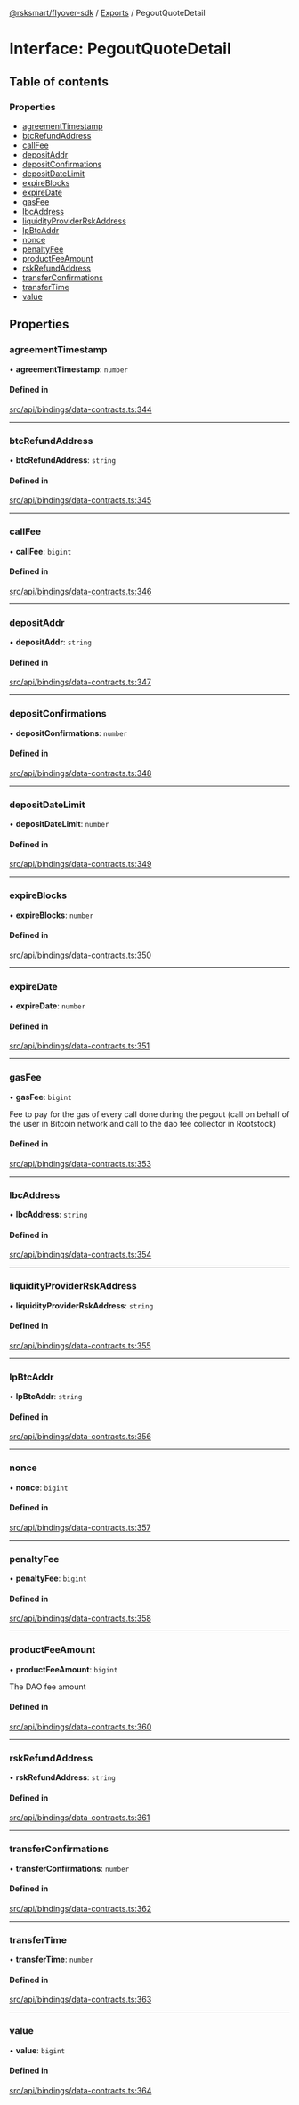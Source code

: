 [@rsksmart/flyover-sdk](../README.md) / [Exports](../modules.md) / PegoutQuoteDetail

# Interface: PegoutQuoteDetail

## Table of contents

### Properties

- [agreementTimestamp](PegoutQuoteDetail.md#agreementtimestamp)
- [btcRefundAddress](PegoutQuoteDetail.md#btcrefundaddress)
- [callFee](PegoutQuoteDetail.md#callfee)
- [depositAddr](PegoutQuoteDetail.md#depositaddr)
- [depositConfirmations](PegoutQuoteDetail.md#depositconfirmations)
- [depositDateLimit](PegoutQuoteDetail.md#depositdatelimit)
- [expireBlocks](PegoutQuoteDetail.md#expireblocks)
- [expireDate](PegoutQuoteDetail.md#expiredate)
- [gasFee](PegoutQuoteDetail.md#gasfee)
- [lbcAddress](PegoutQuoteDetail.md#lbcaddress)
- [liquidityProviderRskAddress](PegoutQuoteDetail.md#liquidityproviderrskaddress)
- [lpBtcAddr](PegoutQuoteDetail.md#lpbtcaddr)
- [nonce](PegoutQuoteDetail.md#nonce)
- [penaltyFee](PegoutQuoteDetail.md#penaltyfee)
- [productFeeAmount](PegoutQuoteDetail.md#productfeeamount)
- [rskRefundAddress](PegoutQuoteDetail.md#rskrefundaddress)
- [transferConfirmations](PegoutQuoteDetail.md#transferconfirmations)
- [transferTime](PegoutQuoteDetail.md#transfertime)
- [value](PegoutQuoteDetail.md#value)

## Properties

### agreementTimestamp

• **agreementTimestamp**: `number`

#### Defined in

[src/api/bindings/data-contracts.ts:344](https://github.com/rsksmart/flyover-sdk/blob/18dbf4f19eeffd80a65cc3f468bbc1f72a91f197/src/api/bindings/data-contracts.ts#L344)

___

### btcRefundAddress

• **btcRefundAddress**: `string`

#### Defined in

[src/api/bindings/data-contracts.ts:345](https://github.com/rsksmart/flyover-sdk/blob/18dbf4f19eeffd80a65cc3f468bbc1f72a91f197/src/api/bindings/data-contracts.ts#L345)

___

### callFee

• **callFee**: `bigint`

#### Defined in

[src/api/bindings/data-contracts.ts:346](https://github.com/rsksmart/flyover-sdk/blob/18dbf4f19eeffd80a65cc3f468bbc1f72a91f197/src/api/bindings/data-contracts.ts#L346)

___

### depositAddr

• **depositAddr**: `string`

#### Defined in

[src/api/bindings/data-contracts.ts:347](https://github.com/rsksmart/flyover-sdk/blob/18dbf4f19eeffd80a65cc3f468bbc1f72a91f197/src/api/bindings/data-contracts.ts#L347)

___

### depositConfirmations

• **depositConfirmations**: `number`

#### Defined in

[src/api/bindings/data-contracts.ts:348](https://github.com/rsksmart/flyover-sdk/blob/18dbf4f19eeffd80a65cc3f468bbc1f72a91f197/src/api/bindings/data-contracts.ts#L348)

___

### depositDateLimit

• **depositDateLimit**: `number`

#### Defined in

[src/api/bindings/data-contracts.ts:349](https://github.com/rsksmart/flyover-sdk/blob/18dbf4f19eeffd80a65cc3f468bbc1f72a91f197/src/api/bindings/data-contracts.ts#L349)

___

### expireBlocks

• **expireBlocks**: `number`

#### Defined in

[src/api/bindings/data-contracts.ts:350](https://github.com/rsksmart/flyover-sdk/blob/18dbf4f19eeffd80a65cc3f468bbc1f72a91f197/src/api/bindings/data-contracts.ts#L350)

___

### expireDate

• **expireDate**: `number`

#### Defined in

[src/api/bindings/data-contracts.ts:351](https://github.com/rsksmart/flyover-sdk/blob/18dbf4f19eeffd80a65cc3f468bbc1f72a91f197/src/api/bindings/data-contracts.ts#L351)

___

### gasFee

• **gasFee**: `bigint`

Fee to pay for the gas of every call done during the pegout (call on behalf of the user in Bitcoin network and call to the dao fee collector in Rootstock)

#### Defined in

[src/api/bindings/data-contracts.ts:353](https://github.com/rsksmart/flyover-sdk/blob/18dbf4f19eeffd80a65cc3f468bbc1f72a91f197/src/api/bindings/data-contracts.ts#L353)

___

### lbcAddress

• **lbcAddress**: `string`

#### Defined in

[src/api/bindings/data-contracts.ts:354](https://github.com/rsksmart/flyover-sdk/blob/18dbf4f19eeffd80a65cc3f468bbc1f72a91f197/src/api/bindings/data-contracts.ts#L354)

___

### liquidityProviderRskAddress

• **liquidityProviderRskAddress**: `string`

#### Defined in

[src/api/bindings/data-contracts.ts:355](https://github.com/rsksmart/flyover-sdk/blob/18dbf4f19eeffd80a65cc3f468bbc1f72a91f197/src/api/bindings/data-contracts.ts#L355)

___

### lpBtcAddr

• **lpBtcAddr**: `string`

#### Defined in

[src/api/bindings/data-contracts.ts:356](https://github.com/rsksmart/flyover-sdk/blob/18dbf4f19eeffd80a65cc3f468bbc1f72a91f197/src/api/bindings/data-contracts.ts#L356)

___

### nonce

• **nonce**: `bigint`

#### Defined in

[src/api/bindings/data-contracts.ts:357](https://github.com/rsksmart/flyover-sdk/blob/18dbf4f19eeffd80a65cc3f468bbc1f72a91f197/src/api/bindings/data-contracts.ts#L357)

___

### penaltyFee

• **penaltyFee**: `bigint`

#### Defined in

[src/api/bindings/data-contracts.ts:358](https://github.com/rsksmart/flyover-sdk/blob/18dbf4f19eeffd80a65cc3f468bbc1f72a91f197/src/api/bindings/data-contracts.ts#L358)

___

### productFeeAmount

• **productFeeAmount**: `bigint`

The DAO fee amount

#### Defined in

[src/api/bindings/data-contracts.ts:360](https://github.com/rsksmart/flyover-sdk/blob/18dbf4f19eeffd80a65cc3f468bbc1f72a91f197/src/api/bindings/data-contracts.ts#L360)

___

### rskRefundAddress

• **rskRefundAddress**: `string`

#### Defined in

[src/api/bindings/data-contracts.ts:361](https://github.com/rsksmart/flyover-sdk/blob/18dbf4f19eeffd80a65cc3f468bbc1f72a91f197/src/api/bindings/data-contracts.ts#L361)

___

### transferConfirmations

• **transferConfirmations**: `number`

#### Defined in

[src/api/bindings/data-contracts.ts:362](https://github.com/rsksmart/flyover-sdk/blob/18dbf4f19eeffd80a65cc3f468bbc1f72a91f197/src/api/bindings/data-contracts.ts#L362)

___

### transferTime

• **transferTime**: `number`

#### Defined in

[src/api/bindings/data-contracts.ts:363](https://github.com/rsksmart/flyover-sdk/blob/18dbf4f19eeffd80a65cc3f468bbc1f72a91f197/src/api/bindings/data-contracts.ts#L363)

___

### value

• **value**: `bigint`

#### Defined in

[src/api/bindings/data-contracts.ts:364](https://github.com/rsksmart/flyover-sdk/blob/18dbf4f19eeffd80a65cc3f468bbc1f72a91f197/src/api/bindings/data-contracts.ts#L364)
